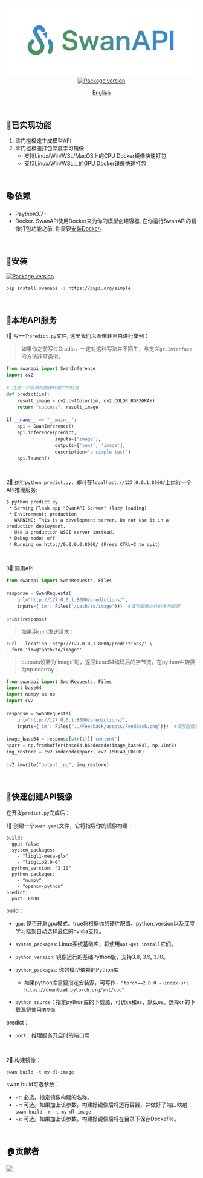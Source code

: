 <div align="center">
<img src="assets/logo.png" width="600">
</div>
<div align="center">
  <a href="https://pypi.org/project/swanapi" target="_blank">
    <img src="https://img.shields.io/pypi/v/swanapi?color=%2334D058&label=pypi%20package" alt="Package version"></a>
</div>


 <p align="center"><a href="README_EN.md">English</a></p>

 <br>

## 🥳已实现功能

1. 零门槛极速生成模型API
2. 零门槛极速打包深度学习镜像
   - 支持Linux/Win/WSL/MacOS上的CPU Docker镜像快速打包
   - 支持Linux/Win/WSL上的GPU Docker镜像快速打包

<br>

## 📚依赖

- Paython3.7+
- Docker. SwanAPI使用Docker来为你的模型创建容器, 在你运行SwanAPI的镜像打包功能之前, 你需要[安装Docker](https://docs.docker.com/get-docker/)。

<br>

## 🔧安装

<a href="https://pypi.org/project/swanapi" target="_blank">
    <img src="https://img.shields.io/pypi/v/swanapi?color=%2334D058&label=pypi%20package" alt="Package version"></a>

```bash
pip install swanapi -i https://pypi.org/simple
```

<br>

## 🚀本地API服务

1⃣️ 写一个`predict.py`文件, 这里我们以图像转黑白进行举例：

> 如果你之前写过Gradio，一定对这种写法并不陌生，与定义`gr.Interface`的方法非常类似。

```python
from swanapi import SwanInference
import cv2

# 这是一个简单的图像转黑白的任务
def predict(im):
    result_image = cv2.cvtColor(im, cv2.COLOR_BGR2GRAY)
    return "success", result_image

if __name__ == "__main__":
    api = SwanInference()
    api.inference(predict,
                  inputs=['image'],
                  outputs=['text', 'image'],
                  description="a simple test")
    api.launch()
```
<br>


2⃣️ 运行`python predict.py`，即可在`localhost://127.0.0.1:8000/`上运行一个API推理服务:

```console
$ python predict.py
 * Serving Flask app "SwanAPI Server" (lazy loading)
 * Environment: production
   WARNING: This is a development server. Do not use it in a production deployment.
   Use a production WSGI server instead.
 * Debug mode: off
 * Running on http://0.0.0.0:8000/ (Press CTRL+C to quit)
```
<br>


3⃣️ 调用API

```python
from swanapi import SwanRequests, Files

response = SwanRequests(
    url="http://127.0.0.1:8000/predictions/",
    inputs={'im': Files("/path/to/image")})  #填写图像文件的本地路径

print(response) 
```

> 如果用`curl`发送请求：

```
curl --location 'http://127.0.0.1:8000/predictions/' \
--form 'im=@"path/to/image"'
```

> outputs设置为'image'时，返回base64编码后的字节流，在python中转换为np.ndarray：

```python
from swanapi import SwanRequests, Files
import base64
import numpy as np
import cv2

response = SwanRequests(
    url="http://127.0.0.1:8000/predictions/",
    inputs={'im': Files("../Feedback/assets/FeedBack.png")})  #填写图像文件的本地路径

image_base64 = response[str(1)]['content']
nparr = np.frombuffer(base64.b64decode(image_base64), np.uint8)
img_restore = cv2.imdecode(nparr, cv2.IMREAD_COLOR)

cv2.imwrite("output.jpg", img_restore)
```
<br>



## 🚀快速创建API镜像

在开发`predict.py`完成后：

1⃣️ 创建一个`swan.yaml`文件，它将指导你的镜像构建：

```
build:
  gpu: false
  system_packages:
    - "libgl1-mesa-glx"
    - "libglib2.0-0"
  python_version: "3.10"
  python_packages:
    - "numpy"
    - "opencv-python"
predict:
  port: 8000
```

build：

- `gpu`: 是否开启gpu模式。true将根据你的硬件配置、python_version以及深度学习框架自动选择最佳的nvidia支持。

- `system_packages`: Linux系统基础库，将使用`apt-get install`它们。

- `python_version`: 镜像运行的基础Python版，支持3.8, 3.9, 3.10。

- `python_packages`: 你的模型依赖的Python库
  - 如果python库需要指定安装源，可写作`- "torch==2.0.0 --index-url https://download.pytorch.org/whl/cpu"`
  
- `python_source`：指定python库的下载源，可选`cn`和`us`，默认`us`。选择`cn`的下载源将使用`清华源`

predict：

- `port`：推理服务开启时的端口号

<br>

2⃣️ 构建镜像：

```
swan build -t my-dl-image
```

swan build可选参数：

- `-t`: 必选。指定镜像构建的名称。
- `-r`: 可选。如果加上该参数，构建好镜像后将运行容器，并做好了端口映射：`swan build -r -t my-dl-image`
- `-s`: 可选。如果加上该参数，构建好镜像后将在目录下保存Dockefile。

<br>

## 🏠贡献者

<a href="https://github.com/BlackSwanXDU/SwanAPI/graphs/contributors">
  <img src="https://contrib.rocks/image?repo=BlackSwanXDU/SwanAPI" /></a>

